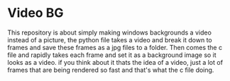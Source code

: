 # Video BG
This repository is about simply making windows backgrounds a video instead of a picture,
the python file takes a video and break it down to frames and save these frames as a jpg files to a folder.
Then comes the c file and rapidly takes each frame and set it as a background image so it looks as a video.
if you think about it thats the idea of a video, just a lot of frames that are being rendered so fast and that's what the c file doing.
